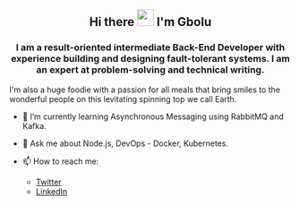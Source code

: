 <h2 align="center"> Hi there <img src="https://raw.githubusercontent.com/MartinHeinz/MartinHeinz/master/wave.gif" width="30px"> I'm <B>Gbolu</B></h3>

<h3 align="center">I am a result-oriented intermediate Back-End Developer with experience building and designing fault-tolerant systems. I am an expert at problem-solving and technical writing.
</h3>

I'm also a huge foodie with a passion for all meals that bring smiles to the wonderful people on this levitating spinning top we call Earth.

- 🌱 I’m currently learning Asynchronous Messaging using RabbitMQ and Kafka.

- 💬 Ask me about Node.js, DevOps - Docker, Kubernetes.
- 📫 How to reach me: 
  * [Twitter](https://twitter.com/gbolu_ "My Twitter")
  * [LinkedIn](https://www.linkedin.com/in/gboluwaga-adeyemi-b890a6ab/ "My LinkedIn")
 <!--
